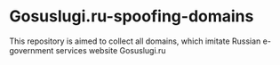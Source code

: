 # Gosuslugi.ru-spoofing-domains
This repository is aimed to collect all domains, which imitate Russian e-government services website Gosuslugi.ru
